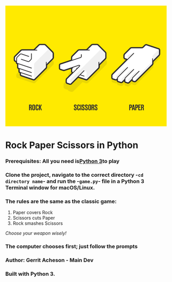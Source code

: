 ![Rock,Paper and Scissors](images/rock_paper_scissors.png "Rock, Paper and Scissors")
# Rock Paper Scissors in Python

### Prerequisites: All you need is[Python 3](https://www.python.org/downloads/)to play

### Clone the project, navigate to the correct directory -`cd directory name`- and run the -`game.py`- file in a Python 3 Terminal window for macOS/Linux.

### The rules are the same as the classic game:

1. Paper covers Rock
2. Scissors cuts Paper
3. Rock smashes Scissors

*Choose your weapon wisely!*

### The computer chooses first; just follow the prompts

### Author: Gerrit Acheson - Main Dev

### Built with Python 3.
